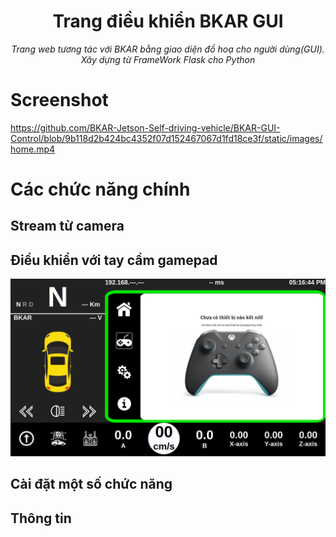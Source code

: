 <h1 align="center"><b>Trang điều khiển BKAR GUI</b></h1>
<p align="center"><i>Trang web tương tác với BKAR bằng giao diện đồ hoạ cho người dùng(GUI).<br>Xây dựng từ FrameWork Flask cho Python</i></p>

# **Screenshot**
https://github.com/BKAR-Jetson-Self-driving-vehicle/BKAR-GUI-Control/blob/9b118d2b424bc4352f07d152467067d1fd18ce3f/static/images/home.mp4

# **Các chức năng chính**
## Stream từ camera

## Điều khiển với tay cầm gamepad
![GUI](https://github.com/BKAR-Jetson-Self-driving-vehicle/BKAR-GUI-Control/blob/main/static/images/gampad-page.png)

## Cài đặt một số chức năng

## Thông tin